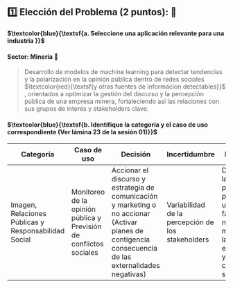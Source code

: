 ## :one: Elección del Problema (2 puntos): 🚀

#### $\textcolor{blue}{\textsf{a. Seleccione una aplicación relevante para una industria }}$ 

#### **Sector:** Mineria 🗻

> Desarrollo de modelos de machine learning para detectar tendencias y la polarización en la opinión pública dentro de redes sociales $\textcolor{red}{\textsf{y otras fuentes de informacion detectables}}$ , orientados a optimizar la gestión del discurso y la percepción pública de una empresa minera, fortaleciendo así las relaciones con sus grupos de interés y stakeholders clave.


#### $\textcolor{blue}{\textsf{b. Identifique la categoría y el caso de uso correspondiente (Ver lámina 23 de la sesión 01)}}$ 


| Categoría | Caso de uso | Decisión | Incertidumbre | Resultado |
|-----------|------------|------------| ------------| ------------|
| Imagen, Relaciones Públicas y Responsabilidad Social    | Monitoreo de la opinión pública y Previsión de conflictos sociales     | Accionar el discurso y estrategia de comunicación y marketing o no accionar (Activar planes de contigencia consecuencia de las externalidades negativas) | Variabilidad de la percepción de los stakeholders   | Direccionar la percepción pública a una opinión favorable o neutral, mitigando las pérdidas económicas y posibles conflictos sociales   |
